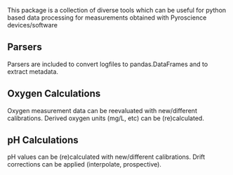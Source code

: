 This package is a collection of diverse tools which can be useful for python based data processing for measurements obtained with Pyroscience devices/software

Parsers
-------
Parsers are included to convert logfiles to pandas.DataFrames and to extract metadata.

Oxygen Calculations
-------------------
Oxygen measurement data can be reevaluated with new/different calibrations.
Derived oxygen units (mg/L, etc) can be (re)calculated.

pH Calculations
---------------
pH values can be (re)calculated with new/different calibrations.
Drift corrections can be applied (interpolate, prospective).
